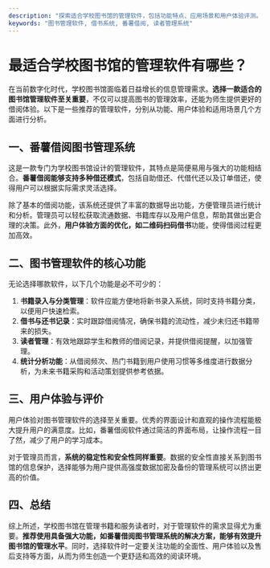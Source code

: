 ```yaml
---
description: "探索适合学校图书馆的管理软件，包括功能特点、应用场景和用户体验评测。"
keywords: "图书管理软件, 借书系统, 番薯借阅, 读者管理系统"
---
```

# 最适合学校图书馆的管理软件有哪些？

在当前数字化时代，学校图书馆面临着日益增长的信息管理需求。**选择一款适合的图书馆管理软件至关重要**，不仅可以提高图书的管理效率，还能为师生提供更好的借阅体验。以下是一些推荐的管理软件，分别从功能、用户体验和适用场景几个方面进行分析。

## 一、番薯借阅图书管理系统

这是一款专门为学校图书馆设计的管理软件，其特点是简便易用与强大的功能相结合。**番薯借阅能够支持多种借还模式**，包括自助借还、代借代还以及订单借还，使得用户可以根据实际需求灵活选择。

除了基本的借阅功能，该系统还提供了丰富的数据导出功能，方便管理员进行统计和分析。管理员可以轻松获取流通数据、书籍库存以及用户信息，帮助其做出更合理的决策。此外，**用户体验方面的优化，如二维码扫码借书**功能，使得借阅过程更加高效。

## 二、图书管理软件的核心功能

无论选择哪款软件，以下几个功能是必不可少的：

1. **书籍录入与分类管理**：软件应能方便地将新书录入系统，同时支持书籍分类，以便用户快速检索。
2. **借书与还书记录**：实时跟踪借阅情况，确保书籍的流动性，减少未归还书籍带来的损失。
3. **读者管理**：有效地跟踪学生和教师的借阅记录，并提供借阅提醒，以加强管理。
4. **统计分析功能**：从借阅频次、热门书籍到用户使用习惯等多维度进行数据分析，为未来书籍采购和活动策划提供参考依据。

## 三、用户体验与评价

用户体验对图书管理软件的选择至关重要。优秀的界面设计和直观的操作流程能极大提升用户的满意度。比如，番薯借阅软件通过简洁的界面布局，让操作流程一目了然，减少了用户的学习成本。

对于管理员而言，**系统的稳定性和安全性同样重要**。数据的安全性直接关系到图书馆的信息保护，选择能够为用户提供高强度数据加密及备份的管理系统可以挤出更高的价值。

## 四、总结

综上所述，学校图书馆在管理书籍和服务读者时，对于管理软件的需求显得尤为重要。**推荐使用具备强大功能，如番薯借阅图书管理系统的解决方案，能够有效提升图书馆的管理水平**。同时，选择软件时一定要关注功能的全面性、用户体验以及售后支持等方面，从而为师生创造一个更舒适和高效的阅读环境。
